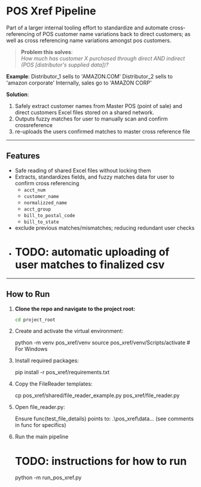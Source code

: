 # POS Xref Pipeline

Part of a larger internal tooling effort to standardize and automate cross-referencing of POS customer name variations back to direct customers;
as well as cross referencing name variations amongst pos customers. 

> **Problem this solves**:  
> *How much has customer X purchased through direct AND indirect (POS [distributor's supplied data])?*

**Example**:
Distributor_1 sells to 'AMAZON.COM'
Distributor_2 sells to 'amazon corporate'
Internally, sales go to 'AMAZON CORP'

**Solution**:
1. Safely extract customer names from Master POS (point of sale) and direct customers Excel files stored on a shared network.
2. Outputs fuzzy matches for user to manually scan and confirm crossreference
3. re-uploads the users confirmed matches to master cross reference file

---

## Features
- Safe reading of shared Excel files without locking them
- Extracts, standardizes fields, and fuzzy matches data for user to confirm cross referencing 
  - `acct_num`  
  - `customer_name`
  - `normalizzed_name`
  - `acct_group` 
  - `bill_to_postal_code` 
  - `bill_to_state`
- exclude previous matches/mismatches; reducing redundant user checks
- # TODO: automatic uploading of user matches to finalized csv
---

## How to Run

1. **Clone the repo and navigate to the project root:**

   ```bash
   cd project_root

2. Create and activate the virtual environment:
    
    python -m venv pos_xref/venv
    source pos_xref/venv/Scripts/activate  # For Windows

3. Install required packages:

    pip install -r pos_xref/requirements.txt

4. Copy the FileReader templates:

    cp pos_xref/shared/file_reader_example.py pos_xref/file_reader.py

5. Open file_reader.py:

    Ensure func(test_file_details) points to: .\pos_xref\data\... (see comments in func for specifics)

6. Run the main pipeline
    # TODO: instructions for how to run
    python -m run_pos_xref.py
